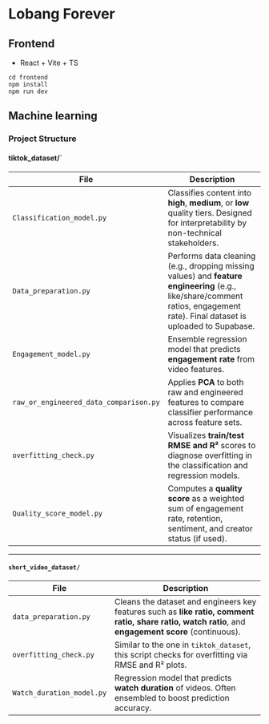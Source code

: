 # Lobang Forever

## Frontend

- React + Vite + TS

```
cd frontend
npm install
npm run dev
```

## Machine learning
### Project Structure

#### tiktok_dataset/`

| File                             | Description |
|----------------------------------|-------------|
| `Classification_model.py`        | Classifies content into **high**, **medium**, or **low** quality tiers. Designed for interpretability by non-technical stakeholders. |
| `Data_preparation.py`            | Performs data cleaning (e.g., dropping missing values) and **feature engineering** (e.g., like/share/comment ratios, engagement rate). Final dataset is uploaded to Supabase. |
| `Engagement_model.py`            | Ensemble regression model that predicts **engagement rate** from video features. |
| `raw_or_engineered_data_comparison.py` | Applies **PCA** to both raw and engineered features to compare classifier performance across feature sets. |
| `overfitting_check.py`           | Visualizes **train/test RMSE and R²** scores to diagnose overfitting in the classification and regression models. |
| `Quality_score_model.py`         | Computes a **quality score** as a weighted sum of engagement rate, retention, sentiment, and creator status (if used). |

---

#### `short_video_dataset/`

| File                             | Description |
|----------------------------------|-------------|
| `data_preparation.py`            | Cleans the dataset and engineers key features such as **like ratio, comment ratio, share ratio, watch ratio**, and **engagement score** (continuous). |
| `overfitting_check.py`           | Similar to the one in `tiktok_dataset`, this script checks for overfitting via RMSE and R² plots. |
| `Watch_duration_model.py`        | Regression model that predicts **watch duration** of videos. Often ensembled to boost prediction accuracy. |
